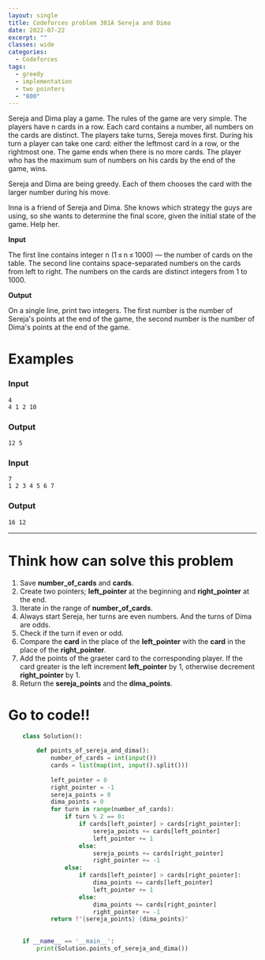 ```yaml
---
layout: single
title: Codeforces problem 381A Sereja and Dima
date: 2022-07-22
excerpt: ""
classes: wide
categories:
  - Codeforces
tags:
  - greedy
  - implementation
  - two pointers
  - "800"
---
```


Sereja and Dima play a game. The rules of the game are very simple. The players have n cards in a row. Each card contains a number, all numbers on the cards are distinct. The players take turns, Sereja moves first. During his turn a player can take one card: either the leftmost card in a row, or the rightmost one. The game ends when there is no more cards. The player who has the maximum sum of numbers on his cards by the end of the game, wins.

Sereja and Dima are being greedy. Each of them chooses the card with the larger number during his move.

Inna is a friend of Sereja and Dima. She knows which strategy the guys are using, so she wants to determine the final score, given the initial state of the game. Help her.

**Input**

The first line contains integer n (1 ≤ n ≤ 1000) — the number of cards on the table. The second line contains space-separated numbers on the cards from left to right. The numbers on the cards are distinct integers from 1 to 1000.

**Output**

On a single line, print two integers. The first number is the number of Sereja's points at the end of the game, the second number is the number of Dima's points at the end of the game.

# Examples

### **Input**
```
4
4 1 2 10
```
### **Output**
```
12 5
```
### **Input**
```
7
1 2 3 4 5 6 7
```
### **Output**
```
16 12
```

---

# Think how can solve this problem
1. Save **number_of_cards** and **cards**.
1. Create two pointers; **left_pointer** at the beginning and **right_pointer** at the end.
2. Iterate in the range of **number_of_cards**.
3. Always start Sereja, her turns are even numbers. And the turns of Dima are odds.
4. Check if the turn if even or odd.
5. Compare the **card** in the place of the **left_pointer** with the **card** in the place of the **right_pointer**.
6. Add the points of the graeter card to the corresponding player. If the card greater is the left increment **left_pointer** by 1, otherwise decrement **right_pointer** by 1.
7. Return the **sereja_points** and the **dima_points**.

    
# Go to code!!

```python
    class Solution():
     
        def points_of_sereja_and_dima():
            number_of_cards = int(input())
            cards = list(map(int, input().split()))
     
            left_pointer = 0
            right_pointer = -1
            sereja_points = 0
            dima_points = 0
            for turn in range(number_of_cards):
                if turn % 2 == 0:
                    if cards[left_pointer] > cards[right_pointer]:
                        sereja_points += cards[left_pointer]
                        left_pointer += 1
                    else:
                        sereja_points += cards[right_pointer]
                        right_pointer += -1
                else:
                    if cards[left_pointer] > cards[right_pointer]:
                        dima_points += cards[left_pointer]
                        left_pointer += 1
                    else:
                        dima_points += cards[right_pointer]
                        right_pointer += -1
            return f"{sereja_points} {dima_points}"
     
     
    if __name__ == '__main__':
        print(Solution.points_of_sereja_and_dima())
```
